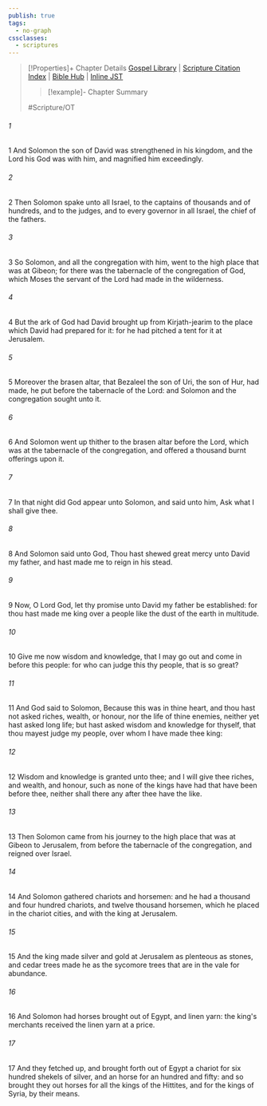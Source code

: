 ```yaml
---
publish: true
tags:
  - no-graph
cssclasses:
  - scriptures
---
```

>[!Properties]+ Chapter Details
>[Gospel Library](https://churchofjesuschrist.org/study/scriptures/ot/2-chr/1?lang=eng)    |    [Scripture Citation Index](https://scriptures.byu.edu/#07201::c07201)    |    [Bible Hub](https://biblehub.com/2_chronicles/1.htm)    |    [Inline JST](https://scripturetoolbox.com/html/ic/2Chronicles/1.html)
>>[!example]- Chapter Summary
>> 
> 
>
>#Scripture/OT
###### 1
1 And Solomon the son of David was strengthened in his kingdom, and the Lord his God was with him, and magnified him exceedingly.
###### 2
2 Then Solomon spake unto all Israel, to the captains of thousands and of hundreds, and to the judges, and to every governor in all Israel, the chief of the fathers.
###### 3
3 So Solomon, and all the congregation with him, went to the high place that was at Gibeon; for there was the tabernacle of the congregation of God, which Moses the servant of the Lord had made in the wilderness.
###### 4
4 But the ark of God had David brought up from Kirjath-jearim to the place which David had prepared for it: for he had pitched a tent for it at Jerusalem.
###### 5
5 Moreover the brasen altar, that Bezaleel the son of Uri, the son of Hur, had made, he put before the tabernacle of the Lord: and Solomon and the congregation sought unto it.
###### 6
6 And Solomon went up thither to the brasen altar before the Lord, which was at the tabernacle of the congregation, and offered a thousand burnt offerings upon it.
###### 7
7 In that night did God appear unto Solomon, and said unto him, Ask what I shall give thee.
###### 8
8 And Solomon said unto God, Thou hast shewed great mercy unto David my father, and hast made me to reign in his stead.
###### 9
9 Now, O Lord God, let thy promise unto David my father be established: for thou hast made me king over a people like the dust of the earth in multitude.
###### 10
10 Give me now wisdom and knowledge, that I may go out and come in before this people: for who can judge this thy people, that is so great?
###### 11
11 And God said to Solomon, Because this was in thine heart, and thou hast not asked riches, wealth, or honour, nor the life of thine enemies, neither yet hast asked long life; but hast asked wisdom and knowledge for thyself, that thou mayest judge my people, over whom I have made thee king:
###### 12
12 Wisdom and knowledge is granted unto thee; and I will give thee riches, and wealth, and honour, such as none of the kings have had that have been before thee, neither shall there any after thee have the like.
###### 13
13 Then Solomon came from his journey to the high place that was at Gibeon to Jerusalem, from before the tabernacle of the congregation, and reigned over Israel.
###### 14
14 And Solomon gathered chariots and horsemen: and he had a thousand and four hundred chariots, and twelve thousand horsemen, which he placed in the chariot cities, and with the king at Jerusalem.
###### 15
15 And the king made silver and gold at Jerusalem as plenteous as stones, and cedar trees made he as the sycomore trees that are in the vale for abundance.
###### 16
16 And Solomon had horses brought out of Egypt, and linen yarn: the king's merchants received the linen yarn at a price.
###### 17
17 And they fetched up, and brought forth out of Egypt a chariot for six hundred shekels of silver, and an horse for an hundred and fifty: and so brought they out horses for all the kings of the Hittites, and for the kings of Syria, by their means.
